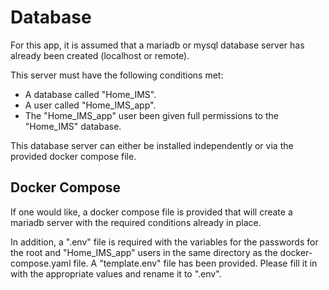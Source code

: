 # Database
For this app, it is assumed that a mariadb or mysql database server has already been created (localhost or remote).

This server must have the following conditions met:
  - A database called "Home_IMS".
  - A user called "Home_IMS_app".
  - The "Home_IMS_app" user been given full permissions to the "Home_IMS" database.

This database server can either be installed independently or via the provided docker compose file.


## Docker Compose
If one would like, a docker compose file is provided that will create a mariadb server with 
the required conditions already in place.

In addition, a ".env" file is required with the variables for the passwords for the root and "Home_IMS_app" users in the same directory 
as the docker-compose.yaml file. A "template.env" file has been provided. Please fill it in with the appropriate values and rename 
it to ".env".

